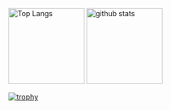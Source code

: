 <p>
<img alt="Top Langs" height="150px" src="https://github-readme-stats-ken0426.vercel.app/api/top-langs/?username=ken0426&layout=compact&show_icons=true&theme=onedark" />
<img alt="github stats" height="150px" src="https://github-readme-stats-ken0426.vercel.app/api?username=ken0426&theme=onedark&show_icons=ture" />
</p>

[![trophy](https://github-profile-trophy.vercel.app/?username=ken0426&theme=onedark&column=7
)](https://github.com/ryo-ma/github-profile-trophy)
